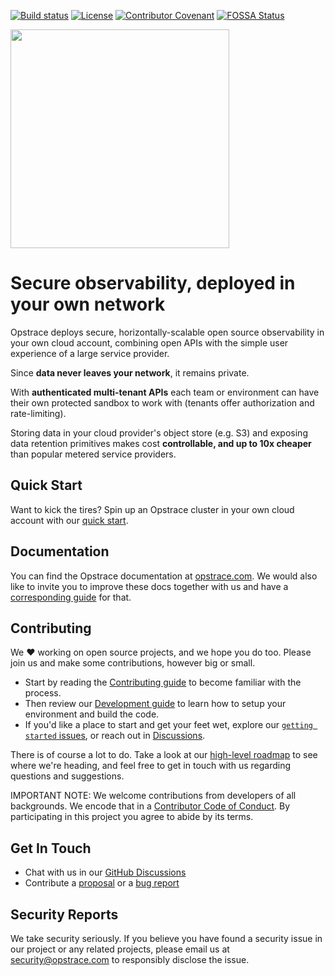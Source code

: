
<!-- markdownlint-disable MD041 -->
<!-- markdownlint-disable MD033 -->

[![Build status](https://badge.buildkite.com/df9e995b3a5e4b0bebce8b432b0bf48b092fd261b7017b65c1.svg?branch=main)](https://buildkite.com/opstrace/opstrace)
[![License](https://img.shields.io/github/license/opstrace/opstracestyle=flat-square&logo=appveyor)](https://github.com/opstrace/opstrace/blob/main/LICENSE)
[![Contributor Covenant](https://img.shields.io/badge/Contributor%20Covenant-v2.0%20adopted-ff69b4.svg)](CODE_OF_CONDUCT.md)
[![FOSSA Status](https://app.fossa.com/api/projects/git%2Bgithub.com%2Fopstrace%2Fopstrace.svg?type=shield)](https://app.fossa.com/projects/git%2Bgithub.com%2Fopstrace%2Fopstrace?ref=badge_shield&style=social)

<img src="https://user-images.githubusercontent.com/19239758/97793010-00161b00-1ba3-11eb-949b-e62eae6fdb9c.png" width="350">

# Secure observability, deployed in your own network

Opstrace deploys secure, horizontally-scalable open source observability in your own cloud account, combining open APIs with the simple user experience of a large service provider.

Since **data never leaves your network**, it remains private.

With **authenticated multi-tenant APIs** each team or environment can have their own protected sandbox to work with (tenants offer authorization and rate-limiting).

Storing data in your cloud provider's object store (e.g. S3) and exposing data retention primitives makes cost **controllable, and up to 10x cheaper** than popular metered service providers.

## Quick Start

Want to kick the tires?
Spin up an Opstrace cluster in your own cloud account with our [quick start](https://go.opstrace.com/quickstart).

## Documentation

You can find the Opstrace documentation at [opstrace.com](https://go.opstrace.com/docs).
We would also like to invite you to improve these docs together with us and have a [corresponding guide](./docs/guides/contributor/writing-docs.md) for that.


## Contributing

We :heart: working on open source projects, and we hope you do too.
Please join us and make some contributions, however big or small.

* Start by reading the [Contributing guide](./CONTRIBUTING.md) to become familiar with the process.
* Then review our [Development guide](./docs/guides/contributor/setting-up-your-dev-env.md) to learn how to setup your environment and build the code.
* If you'd like a place to start and get your feet wet, explore our [`getting started` issues](https://github.com/opstrace/opstrace/labels/getting-started), or reach out in [Discussions](https://go.opstrace.com/community).

There is of course a lot to do.
Take a look at our [high-level roadmap](./docs/references/roadmap.md) to see where we're heading, and feel free to get in touch with us regarding questions and suggestions.

IMPORTANT NOTE: We welcome contributions from developers of all backgrounds.
We encode that in a [Contributor Code of Conduct](CODE_OF_CONDUCT.md).
By participating in this project you agree to abide by its terms.

## Get In Touch

* Chat with us in our [GitHub Discussions](https://go.opstrace.com/community)
* Contribute a [proposal](https://github.com/opstrace/opstrace/issues/new?assignees=&labels=thinktank:%20proposal&template=2-proposal.md&title=) or a [bug report](https://github.com/opstrace/opstrace/issues/new?assignees=&labels=type:%20bug&template=1-bug_report.md&title=)

## Security Reports

We take security seriously.
If you believe you have found a security issue in our project or any related projects, please email us at [security@opstrace.com](mailto:security@opstrace.com) to responsibly disclose the issue.
